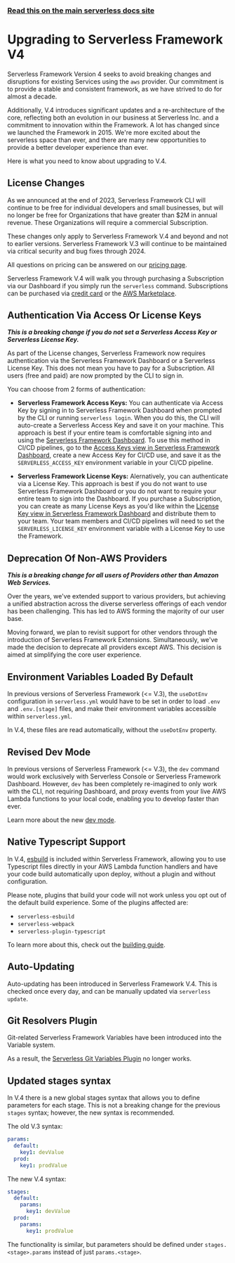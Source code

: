 <!--
title: Serverless Framework - Upgrading to v4
description: Learn about the significant updates and changes in Serverless Framework Version 4, including new licensing requirements, authentication methods, and deprecated providers.
short_title: Upgrading to v4
keywords:
  [
    'Serverless Framework',
    'Version 4',
    'upgrade',
    'AWS',
    'licensing',
    'authentication',
    'TypeScript support',
    'auto-updating',
  ]
-->

<!-- DOCS-SITE-LINK:START automatically generated  -->

### [Read this on the main serverless docs site](https://www.serverless.com/framework/docs/guides/upgrading-v4/)

<!-- DOCS-SITE-LINK:END -->

# Upgrading to Serverless Framework V4

Serverless Framework Version 4 seeks to avoid breaking changes and disruptions for existing Services using the `aws` provider. Our commitment is to provide a stable and consistent framework, as we have strived to do for almost a decade.

Additionally, V.4 introduces significant updates and a re-architecture of the core, reflecting both an evolution in our business at Serverless Inc. and a commitment to innovation within the Framework. A lot has changed since we launched the Framework in 2015. We're more excited about the serverless space than ever, and there are many new opportunities to provide a better developer experience than ever.

Here is what you need to know about upgrading to V.4.

## License Changes

As we announced at the end of 2023, Serverless Framework CLI will continue to be free for individual developers and small businesses, but will no longer be free for Organizations that have greater than $2M in annual revenue. These Organizations will require a commercial Subscription.

These changes only apply to Serverless Framework V.4 and beyond and not to earlier versions. Serverless Framework V.3 will continue to be maintained via critical security and bug fixes through 2024.

All questions on pricing can be answered on our [pricing page](https://serverless.com/pricing).

Serverless Framework V.4 will walk you through purchasing a Subscription via our Dashboard if you simply run the `serverless` command. Subscriptions can be purchased via [credit card](https://app.serverless.com/settings/billing) or the [AWS Marketplace](https://aws.amazon.com/marketplace/pp/prodview-ok24yw6x5wcrg).

## Authentication Via Access Or License Keys

**_This is a breaking change if you do not set a Serverless Access Key or Serverless License Key._**

As part of the License changes, Serverless Framework now requires authentication via the Serverless Framework Dashboard or a Serverless License Key. This does not mean you have to pay for a Subscription. All users (free and paid) are now prompted by the CLI to sign in.

You can choose from 2 forms of authentication:

- **Serverless Framework Access Keys:** You can authenticate via Access Key by signing in to Serverless Framework Dashboard when prompted by the CLI or running `serverless login`. When you do this, the CLI will auto-create a Serverless Access Key and save it on your machine. This approach is best if your entire team is comfortable signing into and using the [Serverless Framework Dashboard](https://app.serverless.com). To use this method in CI/CD pipelines, go to the [Access Keys view in Serverless Framework Dashboard](https://app.serverless.com/settings/accessKeys), create a new Access Key for CI/CD use, and save it as the `SERVERLESS_ACCESS_KEY` environment variable in your CI/CD pipeline.

- **Serverless Framework License Keys:** Alernatively, you can authenticate via a License Key. This approach is best if you do not want to use Serverless Framework Dashboard or you do not want to require your entire team to sign into the Dashboard. If you purchase a Subscription, you can create as many License Keys as you'd like within the [License Key view in Serverless Framework Dashboard](https://app.serverless.com/settings/licenseKeys) and distribute them to your team. Your team members and CI/CD pipelines will need to set the `SERVERLESS_LICENSE_KEY` environment variable with a License Key to use the Framework.

## Deprecation Of Non-AWS Providers

**_This is a breaking change for all users of Providers other than Amazon Web Services._**

Over the years, we've extended support to various providers, but achieving a unified abstraction across the diverse serverless offerings of each vendor has been challenging. This has led to AWS forming the majority of our user base.

Moving forward, we plan to revisit support for other vendors through the introduction of Serverless Framework Extensions. Simultaneously, we've made the decision to deprecate all providers except AWS. This decision is aimed at simplifying the core user experience.

## Environment Variables Loaded By Default

In previous versions of Serverless Framework (<= V.3), the `useDotEnv` configuration in `serverless.yml` would have to be set in order to load `.env` and `.env.[stage]` files, and make their environment variables accessible within `serverless.yml`.

In V.4, these files are read automatically, without the `useDotEnv` property.

## Revised Dev Mode

In previous versions of Serverless Framework (<= V.3), the `dev` command would work exclusively with Serverless Console or Serverless Framework Dashboard. However, `dev` has been completely re-imagined to only work with the CLI, not requiring Dashboard, and proxy events from your live AWS Lambda functions to your local code, enabling you to develop faster than ever.

Learn more about the new [dev mode](https://www.serverless.com/framework/docs/providers/aws/cli-reference/dev).

## Native Typescript Support

In V.4, [esbuild](https://github.com/evanw/esbuild) is included within Serverless Framework, allowing you to use Typescript files directly in your AWS Lambda function handlers and have your code build automatically upon deploy, without a plugin and without configuration.

Please note, plugins that build your code will not work unless you opt out of the default build experience. Some of the plugins affected are:

- `serverless-esbuild`
- `serverless-webpack`
- `serverless-plugin-typescript`

To learn more about this, check out the [building guide](https://www.serverless.com/framework/docs/providers/aws/guide/building).

## Auto-Updating

Auto-updating has been introduced in Serverless Framework V.4. This is checked once every day, and can be manually updated via `serverless update`.

## Git Resolvers Plugin

Git-related Serverless Framework Variables have been introduced into the Variable system.

As a result, the [Serverless Git Variables Plugin](https://github.com/jacob-meacham/serverless-plugin-git-variables) no longer works.

## Updated stages syntax

In V.4 there is a new global stages syntax that allows you to define parameters for each stage. This is not a breaking change for the previous `stages` syntax; however, the new syntax is recommended.

The old V.3 syntax:

```yaml
params:
  default:
    key1: devValue
  prod:
    key1: prodValue
```

The new V.4 syntax:

```yaml
stages:
  default:
    params:
      key1: devValue
  prod:
    params:
      key1: prodValue
```

The functionality is similar, but parameters should be defined under `stages.<stage>.params` instead of just `params.<stage>`.
